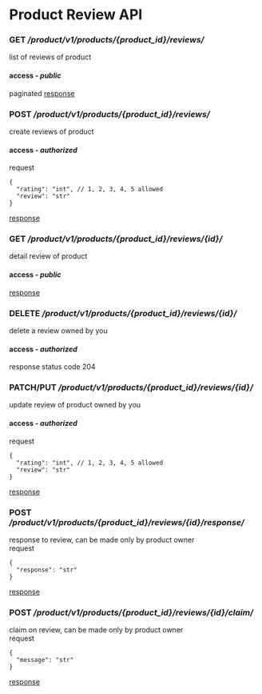 # Product Review API

### GET */product/v1/products/{product_id}/reviews/*
list of reviews of product
#### access - *public*
paginated [response](../models/review.md#review)


### POST */product/v1/products/{product_id}/reviews/*
create reviews of product
#### access - *authorized*
request
```json5
{
  "rating": "int", // 1, 2, 3, 4, 5 allowed
  "review": "str"
}
```
[response](../models/review.md#review)

### GET */product/v1/products/{product_id}/reviews/{id}/*
detail review of product
#### access - *public*
[response](../models/review.md#review)

### DELETE */product/v1/products/{product_id}/reviews/{id}/*
delete a review owned by you
#### access - *authorized*
response status code 204

### PATCH/PUT */product/v1/products/{product_id}/reviews/{id}/*
update review of product owned by you
#### access - *authorized*
request
```json5
{
  "rating": "int", // 1, 2, 3, 4, 5 allowed
  "review": "str"
}
```
[response](../models/review.md#review)


### POST */product/v1/products/{product_id}/reviews/{id}/response/*
response to review, can be made only by product owner   
request
```json5
{
  "response": "str"
}
```
[response](../models/review.md#review)

### POST */product/v1/products/{product_id}/reviews/{id}/claim/*
claim on review, can be made only by product owner   
request
```json5
{
  "message": "str"
}
```
[response](../models/review.md#review)